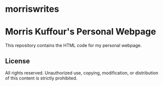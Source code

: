 # morriswrites
# Morris Kuffour's Personal Webpage

This repository contains the HTML code for my personal webpage.

## License

All rights reserved. Unauthorized use, copying, modification, or distribution of this content is strictly prohibited.

